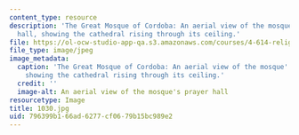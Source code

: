 ```yaml
---
content_type: resource
description: 'The Great Mosque of Cordoba: An aerial view of the mosque''s prayer
  hall, showing the cathedral rising through its ceiling.'
file: https://ol-ocw-studio-app-qa.s3.amazonaws.com/courses/4-614-religious-architecture-and-islamic-cultures-fall-2002/796399b166ad6277cf0679b15bc989e2_1030.jpg
file_type: image/jpeg
image_metadata:
  caption: 'The Great Mosque of Cordoba: An aerial view of the mosque''s prayer hall,
    showing the cathedral rising through its ceiling.'
  credit: ''
  image-alt: An aerial view of the mosque's prayer hall
resourcetype: Image
title: 1030.jpg
uid: 796399b1-66ad-6277-cf06-79b15bc989e2
---
```

